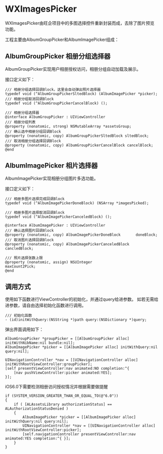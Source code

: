 # WXImagesPicker

WXImagesPicker由旺企项目中的多图选择控件重新封装而成，去除了图片预览功能。

工程主要由AlbumGroupPicker和AlbumImagePicker组成：

## AlbumGroupPicker 相册分组选择器

AlbumGroupPicker实现用户相册授权访问，相册分组自动加载及展示。

接口定义如下：

```
/// 相册分组选择回调Block，这里会自动弹出照片选择器
typedef void (^AlbumGroupPickerSltedBlock) (AlbumImagePicker *picker);
/// 相册分组取消回调Block
typedef void (^AlbumGroupPickerCancelBlock) ();

/// 相册分组选择器
@interface AlbumGroupPicker : UIViewController
/// 相册分组列表
@property (nonatomic, strong) NSMutableArray *assetsGroup;
/// 确认选中相册分组回调Block
@property (nonatomic, copy) AlbumGroupPickerSltedBlock sltedBlock;
/// 取消相册分组选择回调Block
@property (nonatomic, copy) AlbumGroupPickerCancelBlock cancelBlock;
@end

```

## AlbumImagePicker 相片选择器

AlbumImagePicker实现相册分组图片多选功能。

接口定义如下：

```
/// 相册多图片选择完成回调Block
typedef void (^AlbumImagePickerDoneBlock) (NSArray *imagesPicked);

/// 相册多图片选择取消回调Block
typedef void (^AlbumImagePickerCanceledBlock) ();

@interface AlbumImagePicker : UIViewController
/// 确认选择图片回调Block
@property (nonatomic, copy) AlbumImagePickerDoneBlock       doneBlock;
/// 取消图片选择回调Block
@property (nonatomic, copy) AlbumImagePickerCanceledBlock   cancledBlock;

/// 照片选择张数上限
@property (nonatomic, assign) NSUInteger                    maxCount2Pick;
@end

```

## 调用方式
使用如下函数进行ViewController的初始化，并通过query给进参数。
如若无需给进参数，请自由选择初始化函数进行调用。

```
/// 初始化函数
- (id)initWithQuery:(NSString *)path query:(NSDictionary *)query;
```

弹出界面调用如下：

```
AlbumGroupPicker *groupPicker = [[AlbumGroupPicker alloc] initWithNibName:nil bundle:nil];
AlbumImagePicker *picker = [[AlbumImagePicker alloc] initWithQuery:nil query:nil];

UINavigationController *nav = [[UINavigationController alloc] initWithRootViewController:groupPicker];
[self presentViewController:nav animated:NO completion:^{
    [nav pushViewController:picker animated:YES];
}];
```

iOS6.0下需要检测相册访问授权情况并根据需要做提醒

```
if (SYSTEM_VERSION_GREATER_THAN_OR_EQUAL_TO(@"6.0"))
{
    if ( [ALAssetsLibrary authorizationStatus] == ALAuthorizationStatusDenied )
    {
        AlbumImagePicker *picker = [[AlbumImagePicker alloc] initWithQuery:nil query:nil];
        UINavigationController *nav = [[UINavigationController alloc] initWithRootViewController:picker];
        [self.navigationController presentViewController:nav animated:YES completion:^{ }];
    }
}
```